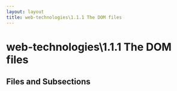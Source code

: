 ```yaml
---
layout: layout
title: web-technologies\1.1.1 The DOM files
---
```


# web-technologies\1.1.1 The DOM files

## Files and Subsections

